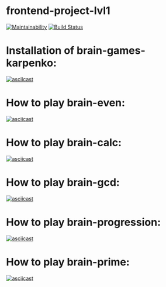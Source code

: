 # frontend-project-lvl1
[![Maintainability](https://api.codeclimate.com/v1/badges/6511b0d2c760eb7477ee/maintainability)](https://codeclimate.com/github/danylokarpenko/frontend-project-lvl1/maintainability)
[![Build Status](https://travis-ci.org/danylokarpenko/frontend-project-lvl1.svg?branch=master)](https://travis-ci.org/danylokarpenko/frontend-project-lvl1)
# Installation of brain-games-karpenko:
[![asciicast](https://asciinema.org/a/lXdzZeWEAcIDuDLPqocXwpN4L.svg)](https://asciinema.org/a/lXdzZeWEAcIDuDLPqocXwpN4L)
# How to play brain-even:
[![asciicast](https://asciinema.org/a/0fPShFRYfUZJfGlc1uECEswlT.svg)](https://asciinema.org/a/0fPShFRYfUZJfGlc1uECEswlT)
# How to play brain-calc:
[![asciicast](https://asciinema.org/a/98a5QpVGzH9Uw0eISOiQxLfE4.svg)](https://asciinema.org/a/98a5QpVGzH9Uw0eISOiQxLfE4)
# How to play brain-gcd:
[![asciicast](https://asciinema.org/a/0NUS5WqbXmsfQRIddSogz4TuE.svg)](https://asciinema.org/a/0NUS5WqbXmsfQRIddSogz4TuE)
# How to play brain-progression:
[![asciicast](https://asciinema.org/a/gpqpHd9efs4OEogwwDOdQTL4h.svg)](https://asciinema.org/a/gpqpHd9efs4OEogwwDOdQTL4h)
# How to play brain-prime:
[![asciicast](https://asciinema.org/a/RETeF6ToyMV3UL5HXdZcvvKM3.svg)](https://asciinema.org/a/RETeF6ToyMV3UL5HXdZcvvKM3)
